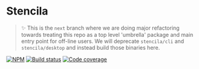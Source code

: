 # Stencila

> :sparkles: This is the `next` branch where we are doing major refactoring towards treating this repo as a top level 'umbrella' package and main entry point for off-line users. We will deprecate `stencila/cli` and `stencila/desktop` and instead build those binaries here.

[![NPM](http://img.shields.io/npm/v/stencila.svg?style=flat)](https://www.npmjs.com/package/stencila)
[![Build status](https://travis-ci.org/stencila/stencila.svg?branch=master)](https://travis-ci.org/stencila/stencila)
[![Code coverage](https://codecov.io/gh/stencila/stencila/branch/master/graph/badge.svg)](https://codecov.io/gh/stencila/stencila)
